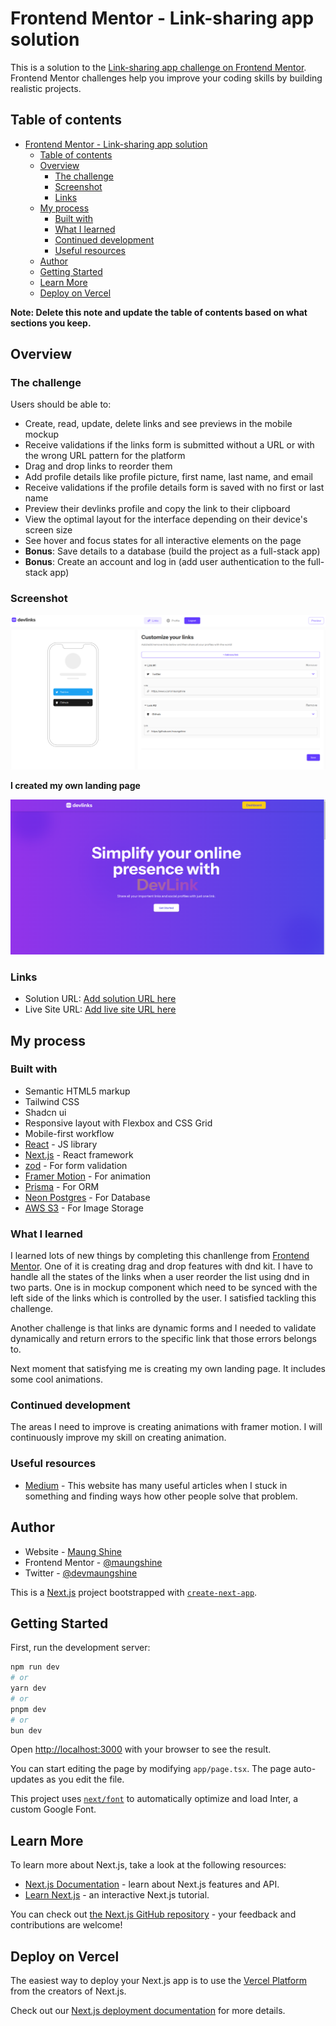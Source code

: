 # Frontend Mentor - Link-sharing app solution

This is a solution to the [Link-sharing app challenge on Frontend Mentor](https://www.frontendmentor.io/challenges/linksharing-app-Fbt7yweGsT). Frontend Mentor challenges help you improve your coding skills by building realistic projects.

## Table of contents

- [Frontend Mentor - Link-sharing app solution](#frontend-mentor---link-sharing-app-solution)
  - [Table of contents](#table-of-contents)
  - [Overview](#overview)
    - [The challenge](#the-challenge)
    - [Screenshot](#screenshot)
    - [Links](#links)
  - [My process](#my-process)
    - [Built with](#built-with)
    - [What I learned](#what-i-learned)
    - [Continued development](#continued-development)
    - [Useful resources](#useful-resources)
  - [Author](#author)
  - [Getting Started](#getting-started)
  - [Learn More](#learn-more)
  - [Deploy on Vercel](#deploy-on-vercel)

**Note: Delete this note and update the table of contents based on what sections you keep.**

## Overview

### The challenge

Users should be able to:

- Create, read, update, delete links and see previews in the mobile mockup
- Receive validations if the links form is submitted without a URL or with the wrong URL pattern for the platform
- Drag and drop links to reorder them
- Add profile details like profile picture, first name, last name, and email
- Receive validations if the profile details form is saved with no first or last name
- Preview their devlinks profile and copy the link to their clipboard
- View the optimal layout for the interface depending on their device's screen size
- See hover and focus states for all interactive elements on the page
- **Bonus**: Save details to a database (build the project as a full-stack app)
- **Bonus**: Create an account and log in (add user authentication to the full-stack app)

### Screenshot

![Dashboard](./screenshots/dashboard.png)

**I created my own landing page**

![Landing Page](./screenshots/landing-page.png)

### Links

- Solution URL: [Add solution URL here](https://www.frontendmentor.io/solutions/link-sharing-application-using-nextjs-react-tailwind-css-prisma-5ul9tusRtL)
- Live Site URL: [Add live site URL here](https://link-sharing-app-sigma-mauve.vercel.app/)

## My process

### Built with

- Semantic HTML5 markup
- Tailwind CSS
- Shadcn ui
- Responsive layout with Flexbox and CSS Grid
- Mobile-first workflow
- [React](https://reactjs.org/) - JS library
- [Next.js](https://nextjs.org/) - React framework
- [zod](https://zod.dev) - For form validation
- [Framer Motion](https://framer.com/) - For animation
- [Prisma](https://prisma.io) - For ORM
- [Neon Postgres](https://neon.tech) - For Database
- [AWS S3](https://aws.amazon.com) - For Image Storage

### What I learned

I learned lots of new things by completing this chanllenge from [Frontend Mentor](https://frontendmentor.io).
One of it is creating drag and drop features with dnd kit. I have to handle all the states of the links when a user reorder the list using dnd in two parts. One is in mockup component which need to be synced with the left side of the links which is controlled by the user. I satisfied tackling this challenge.

Another challenge is that links are dynamic forms and I needed to validate dynamically and return errors to the specific link that those errors belongs to.

Next moment that satisfying me is creating my own landing page. It includes some cool animations.

### Continued development

The areas I need to improve is creating animations with framer motion. I will continuously improve my skill on creating animation.

### Useful resources

- [Medium](https://www.medium.com) - This website has many useful articles when I stuck in something and finding ways how other people solve that problem.

## Author

- Website - [Maung Shine](https://www.maungshine.site)
- Frontend Mentor - [@maungshine](https://www.frontendmentor.io/profile/maungshine)
- Twitter - [@devmaungshine](https://www.x.com/devmaungshine)

This is a [Next.js](https://nextjs.org/) project bootstrapped with [`create-next-app`](https://github.com/vercel/next.js/tree/canary/packages/create-next-app).

## Getting Started

First, run the development server:

```bash
npm run dev
# or
yarn dev
# or
pnpm dev
# or
bun dev
```

Open [http://localhost:3000](http://localhost:3000) with your browser to see the result.

You can start editing the page by modifying `app/page.tsx`. The page auto-updates as you edit the file.

This project uses [`next/font`](https://nextjs.org/docs/basic-features/font-optimization) to automatically optimize and load Inter, a custom Google Font.

## Learn More

To learn more about Next.js, take a look at the following resources:

- [Next.js Documentation](https://nextjs.org/docs) - learn about Next.js features and API.
- [Learn Next.js](https://nextjs.org/learn) - an interactive Next.js tutorial.

You can check out [the Next.js GitHub repository](https://github.com/vercel/next.js/) - your feedback and contributions are welcome!

## Deploy on Vercel

The easiest way to deploy your Next.js app is to use the [Vercel Platform](https://vercel.com/new?utm_medium=default-template&filter=next.js&utm_source=create-next-app&utm_campaign=create-next-app-readme) from the creators of Next.js.

Check out our [Next.js deployment documentation](https://nextjs.org/docs/deployment) for more details.
